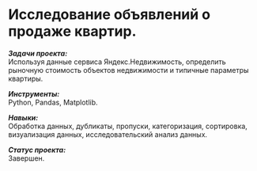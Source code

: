 # Исследование объявлений о продаже квартир.

***Задачи проекта:***<br>
Используя данные сервиса Яндекс.Недвижимость, определить рыночную стоимость объектов недвижимости и типичные параметры квартиры.

***Инструменты:***<br>
Python, Pandas, Matplotlib.

***Навыки:***<br>
Обработка данных, дубликаты, пропуски, категоризация, сортировка, визуализация данных, исследовательский анализ данных.

***Статус проекта:*** <br>
Завершен.

